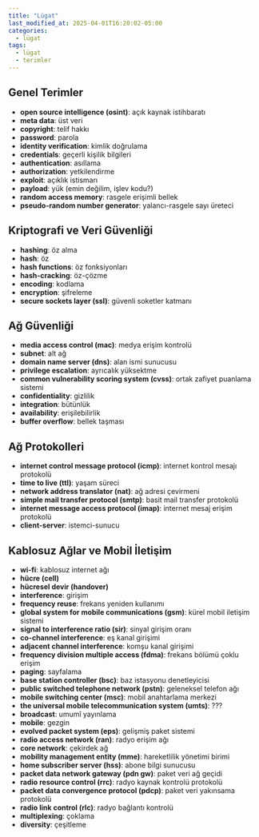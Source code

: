 ```yaml
---
title: "Lügat"
last_modified_at: 2025-04-01T16:20:02-05:00
categories:
  - lügat
tags:
  - lügat
  - terimler
---
```


## Genel Terimler

* **open source intelligence (osint)**: açık kaynak istihbaratı
* **meta data**: üst veri
* **copyright**: telif hakkı
* **password**: parola
* **identity verification**: kimlik doğrulama
* **credentials**: geçerli kişilik bilgileri
* **authentication**: asıllama
* **authorization**: yetkilendirme
* **exploit**: açıklık istismarı
* **payload**: yük (emin değilim, işlev kodu?)
* **random access memory**: rasgele erişimli bellek
* **pseudo-random number generator**: yalancı-rasgele sayı üreteci

## Kriptografi ve Veri Güvenliği

* **hashing**: öz alma
* **hash**: öz
* **hash functions**: öz fonksiyonları
* **hash-cracking**: öz-çözme
* **encoding**: kodlama
* **encryption**: şifreleme
* **secure sockets layer (ssl)**: güvenli soketler katmanı

## Ağ Güvenliği

* **media access control (mac)**: medya erişim kontrolü
* **subnet**: alt ağ
* **domain name server (dns)**: alan ismi sunucusu
* **privilege escalation**: ayrıcalık yüksektme
* **common vulnerability scoring system (cvss)**: ortak zafiyet puanlama sistemi
* **confidentiality**: gizlilik
* **integration**: bütünlük
* **availability**: erişilebilirlik
* **buffer overflow**: bellek taşması

## Ağ Protokolleri

* **internet control message protocol (icmp)**: internet kontrol mesajı protokolü
* **time to live (ttl)**: yaşam süreci
* **network address translator (nat)**: ağ adresi çevirmeni
* **simple mail transfer protocol (smtp)**: basit mail transfer protokolü
* **internet message access protocol (imap)**: internet mesaj erişim protokolü
* **client-server**: istemci-sunucu

## Kablosuz Ağlar ve Mobil İletişim

* **wi-fi**: kablosuz internet ağı
* **hücre (cell)**
* **hücresel devir (handover)**
* **interference**: girişim
* **frequency reuse**: frekans yeniden kullanımı
* **global system for mobile communications (gsm)**: kürel mobil iletişim sistemi
* **signal to interference ratio (sir)**: sinyal girişim oranı
* **co-channel interference**: eş kanal girişimi
* **adjacent channel interference**: komşu kanal girişimi
* **frequency division multiple access (fdma)**: frekans bölümü çoklu erişim
* **paging**: sayfalama
* **base station controller (bsc)**: baz istasyonu denetleyicisi
* **public switched telephone network (pstn)**: geleneksel telefon ağı
* **mobile switching center (msc)**: mobil anahtarlama merkezi
* **the universal mobile telecommunication system (umts)**: ???
* **broadcast**: umumî yayınlama
* **mobile**: gezgin
* **evolved packet system (eps)**: gelişmiş paket sistemi
* **radio access network (ran)**: radyo erişim ağı
* **core network**: çekirdek ağ
* **mobility management entity (mme)**: hareketlilik yönetimi birimi
* **home subscriber server (hss)**: abone bilgi sunucusu
* **packet data network gateway (pdn gw)**: paket veri ağ geçidi
* **radio resource control (rrc)**: radyo kaynak kontrolü protokolü
* **packet data convergence protocol (pdcp)**: paket veri yakınsama protokolü
* **radio link control (rlc)**: radyo bağlantı kontrolü
* **multiplexing**: çoklama
* **diversity**: çeşitleme
